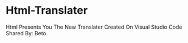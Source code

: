 # Html-Translater
Html Presents You The New Translater Created On Visual Studio Code Shared By: Beto
